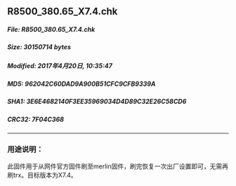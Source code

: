 ## R8500_380.65_X7.4.chk
#### 
##### File: R8500_380.65_X7.4.chk
##### Size: 30150714 bytes
##### Modified: 2017年4月20日, 10:35:47
##### MD5: 962042C60DAD9A900B51CFC9CFB9339A
##### SHA1: 3E6E4682140F3EE35969034D4D89C32E26C58CD6
##### CRC32: 7F04C368
* * *
### 用途说明：
此固件用于从网件官方固件刷至merlin固件，刷完恢复一次出厂设置即可，无需再刷trx。目标版本为X7.4。
